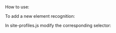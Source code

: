 How to use:

To add a new element recognition:

In site-profiles.js modify the corresponding selector:
